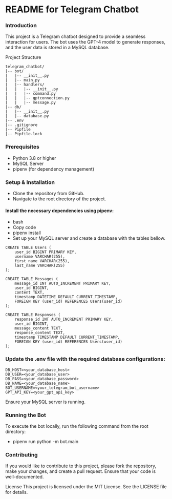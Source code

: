 # README for Telegram Chatbot
### Introduction
This project is a Telegram chatbot designed to provide a seamless interaction for users. The bot uses the GPT-4 model to generate responses, and the user data is stored in a MySQL database.

Project Structure

```
telegram_chatbot/
|-- bot/
|   |-- __init__.py
|   |-- main.py
|   |-- handlers/
|   |   |-- __init__.py
|   |   |-- command.py
|   |   |-- gptconnection.py
|   |   |-- message.py
|-- db/
|   |-- __init__.py
|   |-- database.py
|-- .env
|-- .gitignore
|-- Pipfile
|-- Pipfile.lock
```
### Prerequisites
* Python 3.8 or higher
* MySQL Server
* pipenv (for dependency management)
  
### Setup & Installation
* Clone the repository from GitHub.
* Navigate to the root directory of the project.

#### Install the necessary dependencies using pipenv:
* bash
* Copy code
* pipenv install
* Set up your MySQL server and create a database with the tables bellow.
```
CREATE TABLE Users (
    user_id BIGINT PRIMARY KEY,
    username VARCHAR(255),
    first_name VARCHAR(255),
    last_name VARCHAR(255)
);

CREATE TABLE Messages (
    message_id INT AUTO_INCREMENT PRIMARY KEY,
    user_id BIGINT,
    content TEXT,
    timestamp DATETIME DEFAULT CURRENT_TIMESTAMP,
    FOREIGN KEY (user_id) REFERENCES Users(user_id)
);

CREATE TABLE Responses (
    response_id INT AUTO_INCREMENT PRIMARY KEY,
    user_id BIGINT,
    message_content TEXT,
    response_content TEXT,
    timestamp TIMESTAMP DEFAULT CURRENT_TIMESTAMP,
    FOREIGN KEY (user_id) REFERENCES Users(user_id)
);
```
### Update the .env file with the required database configurations:
```
DB_HOST=<your_database_host>
DB_USER=<your_database_user>
DB_PASS=<your_database_password>
DB_NAME=<your_database_name>
BOT_USERNAME=<your_telegram_bot_username>
GPT_API_KEY=<your_gpt_api_key>
```
Ensure your MySQL server is running.
### Running the Bot
To execute the bot locally, run the following command from the root directory:
* pipenv run python -m bot.main
  
### Contributing
If you would like to contribute to this project, please fork the repository, make your changes, and create a pull request. Ensure that your code is well-documented.

License
This project is licensed under the MIT License. See the LICENSE file for details.
